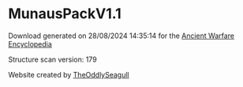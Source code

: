 # MunausPackV1.1

Download generated on 28/08/2024 14:35:14 for the [Ancient Warfare Encyclopedia](http://ancient-warfare.legends-of-gramdatis.com/)

Structure scan version: 179

Website created by [TheOddlySeagull](https://github.com/TheOddlySeagull/ancient-warfare-encyclopedia-website)
